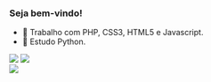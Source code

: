 ### Seja bem-vindo!


- 🔭 Trabalho com PHP, CSS3, HTML5 e Javascript.
- 🌱 Estudo Python.
<div>
  <img src="https://github-readme-stats.vercel.app/api?username=alex-sandro&theme=tokyonight">
  <img src="[![Top Langs](https://github-readme-stats.vercel.app/api/top-langs/?username=alex-sandro&theme=tokyonight&layout=compact)](https://github.com/anuraghazra/github-readme-stats)">
</div>

<div>
  <a href="https://www.linkedin.com/in/alexssoliveira/">
    <img src="https://img.shields.io/badge/LinkedIn-0077B5?style=for-the-badge&logo=linkedin&logoColor=white">
  </a>
</div>
